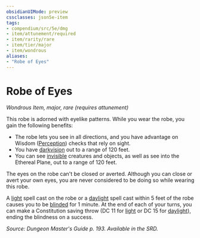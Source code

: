 ```yaml
---
obsidianUIMode: preview
cssclasses: json5e-item
tags:
- compendium/src/5e/dmg
- item/attunement/required
- item/rarity/rare
- item/tier/major
- item/wondrous
aliases: 
- "Robe of Eyes"
---
```

# Robe of Eyes
*Wondrous Item, major, rare (requires attunement)*  


This robe is adorned with eyelike patterns. While you wear the robe, you gain the following benefits:

- The robe lets you see in all directions, and you have advantage on Wisdom ([Perception](z_compendium/rules/skills.md#Perception)) checks that rely on sight.  
- You have [darkvision](z_compendium/rules/senses.md#darkvision) out to a range of 120 feet.  
- You can see [invisible](z_compendium/rules/conditions.md#invisible) creatures and objects, as well as see into the Ethereal Plane, out to a range of 120 feet.  

The eyes on the robe can't be closed or averted. Although you can close or avert your own eyes, you are never considered to be doing so while wearing this robe.

A [light](z_compendium/spells/light.md) spell cast on the robe or a [daylight](z_compendium/spells/daylight.md) spell cast within 5 feet of the robe causes you to be [blinded](z_compendium/rules/conditions.md#blinded) for 1 minute. At the end of each of your turns, you can make a Constitution saving throw (DC 11 for [light](z_compendium/spells/light.md) or DC 15 for [daylight](z_compendium/spells/daylight.md)), ending the blindness on a success.

*Source: Dungeon Master's Guide p. 193. Available in the SRD.*